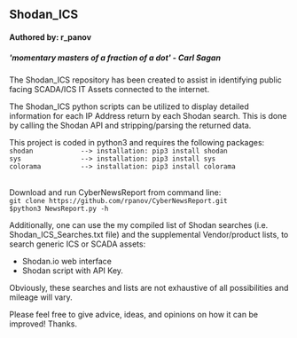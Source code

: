 <h2>Shodan_ICS</h2>
<h4>Authored by: r_panov</h4>
<h5>'momentary masters of a fraction of a dot' - Carl Sagan</h5>


<p>
The Shodan_ICS repository has been created to assist in identifying public facing SCADA/ICS IT Assets connected to the internet. 
  
The Shodan_ICS python scripts can be utilized to display detailed information for each IP Address return by each Shodan search. This is done by calling the Shodan API and stripping/parsing the returned data. 

This project is coded in python3 and requires the following packages:<br>
`shodan            --> installation: pip3 install shodan`<br>
`sys               --> installation: pip3 install sys`<br>
`colorama          --> installation: pip3 install colorama`<br><br>

Download and run CyberNewsReport from command line:<br>
`git clone https://github.com/rpanov/CyberNewsReport.git`<br>
`$python3 NewsReport.py -h`<br>

Additionally, one can use the my compiled list of Shodan searches (i.e. Shodan_ICS_Searches.txt file) and the supplemental Vendor/product lists, to search generic ICS or SCADA assets:
- Shodan.io web interface 
- Shodan script with API Key.

Obviously, these searches and lists are not exhaustive of all possibilities and mileage will vary.

Please feel free to give advice, ideas, and opinions on how it can be improved!
Thanks.
</p>
